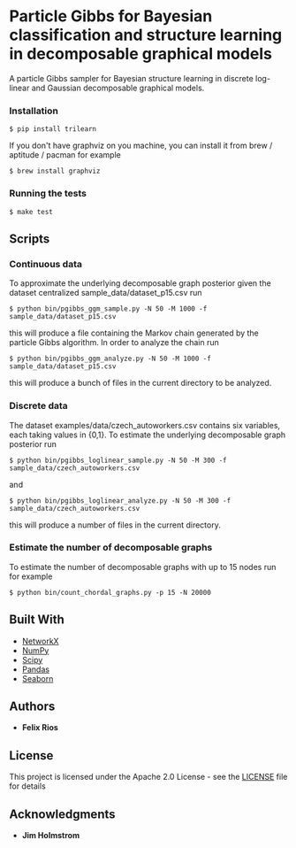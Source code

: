 # Particle Gibbs for Bayesian classification and structure learning in decomposable graphical models
A particle Gibbs sampler for Bayesian structure learning in discrete log-linear and Gaussian decomposable graphical models.

### Installation

```
$ pip install trilearn
```
If you don't have graphviz on you machine, you can install it from brew / aptitude / pacman for example
```
$ brew install graphviz
```

### Running the tests

```
$ make test
```

## Scripts
### Continuous data
To approximate the underlying decomposable graph posterior given the dataset centralized sample_data/dataset_p15.csv run
```
$ python bin/pgibbs_ggm_sample.py -N 50 -M 1000 -f sample_data/dataset_p15.csv
```
this will produce a file containing the Markov chain generated by the particle Gibbs algorithm. 
In order to analyze the chain run
```
$ python bin/pgibbs_ggm_analyze.py -N 50 -M 1000 -f sample_data/dataset_p15.csv
```
this will produce a bunch of files in the current directory to be analyzed.

### Discrete data
The dataset examples/data/czech_autoworkers.csv contains six variables, each taking values in {0,1}.
To estimate the underlying decomposable graph posterior run
```
$ python bin/pgibbs_loglinear_sample.py -N 50 -M 300 -f sample_data/czech_autoworkers.csv
```
and
```
$ python bin/pgibbs_loglinear_analyze.py -N 50 -M 300 -f sample_data/czech_autoworkers.csv
```
this will produce a number of files in the current directory.

### Estimate the number of decomposable graphs
To estimate the number of decomposable graphs with up to 15 nodes run for example
```
$ python bin/count_chordal_graphs.py -p 15 -N 20000
```
## Built With

* [NetworkX](https://networkx.github.io/documentation/stable/index.html)
* [NumPy](https://docs.scipy.org/doc/)
* [Scipy](https://docs.scipy.org/doc/)
* [Pandas](http://pandas.pydata.org/pandas-docs/stable/)
* [Seaborn](https://seaborn.pydata.org/api.html)
## Authors

* **Felix Rios**

## License

This project is licensed under the Apache 2.0 License - see the [LICENSE](LICENSE) file for details

## Acknowledgments

* **Jim Holmstrom**
